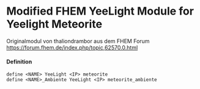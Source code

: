 # Modified FHEM YeeLight Module for Yeelight Meteorite

Originalmodul von thaliondrambor aus dem FHEM Forum https://forum.fhem.de/index.php/topic,62570.0.html



#### Definition

```
define <NAME> YeeLight <IP> meteorite
define <NAME>_Ambiente YeeLight <IP> meteorite_ambiente
```
